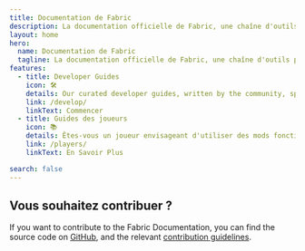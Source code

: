 ```yaml
---
title: Documentation de Fabric
description: La documentation officielle de Fabric, une chaîne d'outils pour modder Minecraft.
layout: home
hero:
  name: Documentation de Fabric
  tagline: La documentation officielle de Fabric, une chaîne d'outils pour modder Minecraft.
features:
  - title: Developer Guides
    icon: 🛠️
    details: Our curated developer guides, written by the community, span a wide range of topics from setting up a development environment to more advanced topics, such as rendering and networking.
    link: /develop/
    linkText: Commencer
  - title: Guides des joueurs
    icon: 📚
    details: Êtes-vous un joueur envisageant d'utiliser des mods fonctionnant grâce à Fabric ? Nos guides des joueurs sont là pour vous aider. Ces guides vous aideront à télécharger, installer des mods Fabric et résoudre les problèmes pouvant survenir.
    link: /players/
    linkText: En Savoir Plus

search: false
---
```


<div class="vp-doc homepage-container">

## Vous souhaitez contribuer ?

If you want to contribute to the Fabric Documentation, you can find the source code on [GitHub](https://github.com/FabricMC/fabric-docs), and the relevant [contribution guidelines](./contributing).

</div>
